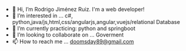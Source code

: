 - 👋 Hi, I’m Rodrigo Jiménez Ruiz. I'm a web developer!
- 👀 I’m interested in ... c#, python,java/js,html,css/angularjs,angular,vuejs/relational Database
- 🌱 I’m currently practicing: python and springboot
- 💞️ I’m looking to collaborate on ... Goverment
- 📫 How to reach me ... doomsday89@gmail.com

<!---
doomsday89/doomsday89 is a ✨ special ✨ repository because its `README.md` (this file) appears on your GitHub profile.
You can click the Preview link to take a look at your changes.
--->
